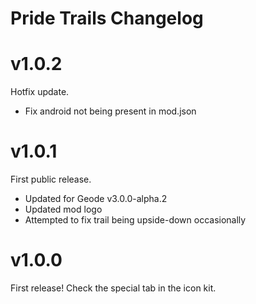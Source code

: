# Pride Trails Changelog

# v1.0.2

Hotfix update.

- Fix android not being present in mod.json

# v1.0.1

First public release.

- Updated for Geode v3.0.0-alpha.2
- Updated mod logo
- Attempted to fix trail being upside-down occasionally

# v1.0.0

First release! Check the special tab in the icon kit.
